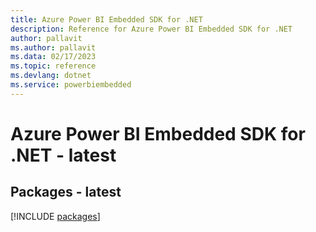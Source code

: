 ```yaml
---
title: Azure Power BI Embedded SDK for .NET
description: Reference for Azure Power BI Embedded SDK for .NET
author: pallavit
ms.author: pallavit
ms.data: 02/17/2023
ms.topic: reference
ms.devlang: dotnet
ms.service: powerbiembedded
---
```

# Azure Power BI Embedded SDK for .NET - latest
## Packages - latest
[!INCLUDE [packages](power-bi-embedded-index.md)]